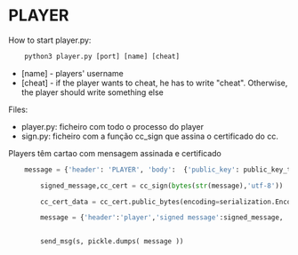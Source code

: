 
# PLAYER

How to start player.py:
```python
    python3 player.py [port] [name] [cheat]
```
 - [name] - players' username
 - [cheat] - if the player wants to cheat, he has to write "cheat". Otherwise, the player should write something else


Files:
 - player.py: ficheiro com todo o processo do player
 - sign.py: ficheiro com a função cc_sign que assina o certificado do cc.



Players têm cartao com mensagem assinada e certificado
```python
    message = {'header': 'PLAYER', 'body':  {'public_key': public_key_to_send, 'username': 'ze'}}

        signed_message,cc_cert = cc_sign(bytes(str(message),'utf-8'))

        cc_cert_data = cc_cert.public_bytes(encoding=serialization.Encoding.PEM)

        message = {'header':'player','signed message':signed_message, 'plaintext':message, 'cc_cert':cc_cert_data}


        send_msg(s, pickle.dumps( message ))
```